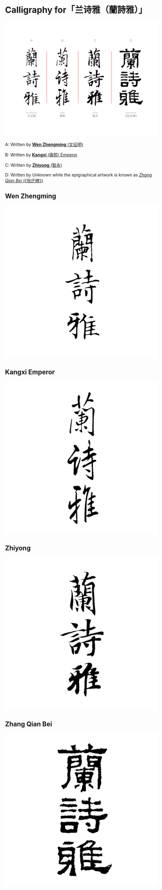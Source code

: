 # Calligraphy for「兰诗雅（蘭詩雅）」

![](兰诗雅.png)

A: Written by [**Wen Zhengming** (文征明)](https://en.wikipedia.org/wiki/Wen_Zhengming)

B: Written by [**Kangxi** (康熙) Emperor](https://en.wikipedia.org/wiki/Kangxi_Emperor)

C: Written by [**Zhiyong** (智永)](https://zh.wikipedia.org/wiki/%E6%99%BA%E6%B0%B8)

D: Written by Unknown while the epigraphical artwork is known as [*Zhang Qian Bei* (《张迁碑》)](https://zh.wikipedia.org/wiki/%E5%BC%A0%E8%BF%81%E7%A2%91)

## Wen Zhengming
![](兰诗雅-文征明.png)

## Kangxi Emperor
![](兰诗雅-康熙.png)

## Zhiyong
![](兰诗雅-智永.png)

## Zhang Qian Bei
![](兰诗雅-张迁碑.png)

